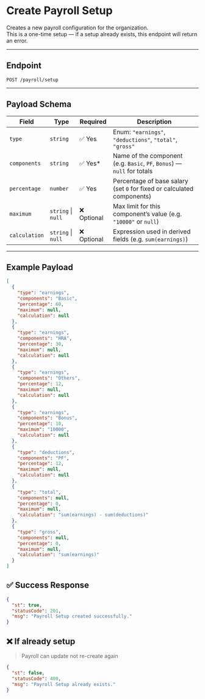 # Create Payroll Setup

Creates a new payroll configuration for the organization.  
This is a one-time setup — if a setup already exists, this endpoint will return an error.

---

## Endpoint

`POST /payroll/setup`

---

## Payload Schema

| Field         | Type               | Required   | Description                                                             |
| ------------- | ------------------ | ---------- | ----------------------------------------------------------------------- |
| `type`        | `string`           | ✅ Yes      | Enum: `"earnings"`, `"deductions"`, `"total"`, `"gross"`                |
| `components`  | `string`           | ✅ Yes\*    | Name of the component (e.g. `Basic`, `PF`, `Bonus`) — `null` for totals |
| `percentage`  | `number`           | ✅ Yes      | Percentage of base salary (set `0` for fixed or calculated components)  |
| `maximum`     | `string` \| `null` | ❌ Optional | Max limit for this component’s value (e.g. `"10000"` or `null`)         |
| `calculation` | `string` \| `null` | ❌ Optional | Expression used in derived fields (e.g. `sum(earnings)`)                |


---
## Example Payload

```json 
[
  {
    "type": "earnings",
    "components": "Basic",
    "percentage": 60,
    "maximum": null,
    "calculation": null
  },
  {
    "type": "earnings",
    "components": "HRA",
    "percentage": 30,
    "maximum": null,
    "calculation": null
  },
  {
    "type": "earnings",
    "components": "Others",
    "percentage": 12,
    "maximum": null,
    "calculation": null
  },
  {
    "type": "earnings",
    "components": "Bonus",
    "percentage": 10,
    "maximum": "10000",
    "calculation": null
  },
  {
    "type": "deductions",
    "components": "PF",
    "percentage": 12,
    "maximum": null,
    "calculation": null
  },
  {
    "type": "total",
    "components": null,
    "percentage": 0,
    "maximum": null,
    "calculation": "sum(earnings) - sum(deductions)"
  },
  {
    "type": "gross",
    "components": null,
    "percentage": 0,
    "maximum": null,
    "calculation": "sum(earnings)"
  }
]

```

## ✅ Success Response

```json
{
  "st": true,
  "statusCode": 201,
  "msg": "Payroll Setup created successfully."
}
```


## ❌ If already setup
 > Payroll can update not re-create again
```json
{
  "st": false,
  "statusCode": 400,
  "msg": "Payroll Setup already exists."
}
```